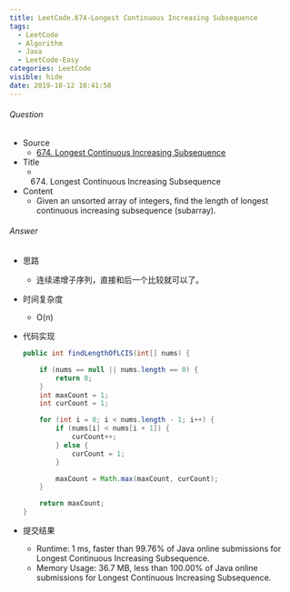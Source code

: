 ```yaml
---
title: LeetCode.674-Longest Continuous Increasing Subsequence
tags:
  - LeetCode
  - Algorithm
  - Java
  - LeetCode-Easy
categories: LeetCode
visible: hide
date: 2019-10-12 10:41:58
---
```

###### Question
- Source
	- [674. Longest Continuous Increasing Subsequence](https://leetcode.com/problems/longest-continuous-increasing-subsequence/) 
- Title
	- 674. Longest Continuous Increasing Subsequence 
- Content
	- Given an unsorted array of integers, find the length of longest continuous increasing subsequence (subarray).
<!--more-->

###### Answer
- 思路
	- 连续递增子序列，直接和后一个比较就可以了。
- 时间复杂度
	- O(n) 	
- 代码实现

	```Java
	public int findLengthOfLCIS(int[] nums) {

        if (nums == null || nums.length == 0) {
            return 0;
        }
        int maxCount = 1;
        int curCount = 1;

        for (int i = 0; i < nums.length - 1; i++) {
            if (nums[i] < nums[i + 1]) {
                curCount++;
            } else {
                curCount = 1;
            }

            maxCount = Math.max(maxCount, curCount);
        }

        return maxCount;
    }
	```
- 提交结果
	- Runtime: 1 ms, faster than 99.76% of Java online submissions for Longest Continuous Increasing Subsequence.
	- Memory Usage: 36.7 MB, less than 100.00% of Java online submissions for Longest Continuous Increasing Subsequence. 
